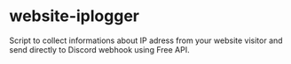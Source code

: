 # website-iplogger
Script to collect informations about IP adress from your website visitor and send directly to Discord webhook using Free API.
